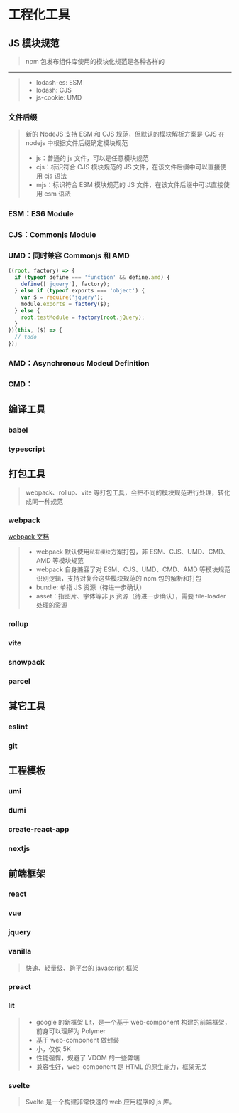 # 工程化工具

## JS 模块规范

> npm 包发布组件库使用的模块化规范是各种各样的

---

> - lodash-es: ESM
> - lodash: CJS
> - js-cookie: UMD

### 文件后缀

> 新的 NodeJS 支持 ESM 和 CJS 规范，但默认的模块解析方案是 CJS
> 在 nodejs 中根据文件后缀确定模块规范
>
> - js：普通的 js 文件，可以是任意模块规范
> - cjs：标识符合 CJS 模块规范的 JS 文件，在该文件后缀中可以直接使用 cjs 语法
> - mjs：标识符合 ESM 模块规范的 JS 文件，在该文件后缀中可以直接使用 esm 语法

### ESM：ES6 Module

### CJS：Commonjs Module

### UMD：同时兼容 Commonjs 和 AMD

```javascript
((root, factory) => {
  if (typeof define === 'function' && define.amd) {
    define(['jquery'], factory);
  } else if (typeof exports === 'object') {
    var $ = require('jquery');
    module.exports = factory($);
  } else {
    root.testModule = factory(root.jQuery);
  }
})(this, ($) => {
  // todo
});
```

### AMD：Asynchronous Modeul Definition

### CMD：

## 编译工具

### babel

### typescript

## 打包工具

> webpack、rollup、vite 等打包工具，会把不同的模块规范进行处理，转化成同一种规范

### webpack

[webpack 文档](./webpack.md)

> - webpack 默认使用`私有模块`方案打包，非 ESM、CJS、UMD、CMD、AMD 等模块规范
> - webpack 自身兼容了对 ESM、CJS、UMD、CMD、AMD 等模块规范识别逻辑，支持对复合这些模块规范的 npm 包的解析和打包
> - bundle: 单指 JS 资源（待进一步确认）
> - asset：指图片、字体等非 js 资源（待进一步确认），需要 file-loader 处理的资源

### rollup

### vite

### snowpack

### parcel

## 其它工具

### eslint

### git

## 工程模板

### umi

### dumi

### create-react-app

### nextjs

## 前端框架

### react

### vue

### jquery

### vanilla

> 快速、轻量级、跨平台的 javascript 框架

### preact

### lit

> - google 的新框架 Lit，是一个基于 web-component 构建的前端框架，前身可以理解为 Polymer
> - 基于 web-component 做封装
> - 小，仅仅 5K
> - 性能强悍，规避了 VDOM 的一些弊端
> - 兼容性好，web-component 是 HTML 的原生能力，框架无关

### svelte

> Svelte 是一个构建非常快速的 web 应用程序的 js 库。
